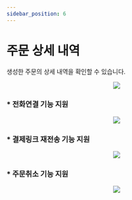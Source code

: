 ```yaml
---
sidebar_position: 6
---
```


# 주문 상세 내역

생성한 주문의 상세 내역을 확인할 수 있습니다.

<p align='center'>
    <img
    src={require('./img/orderedDetailInfo.png').default}
    className='docsImage'
    />
</p>

### * 전화연결 기능 지원
<p align='center'>
    <img
    src={require('./img/phoncall.png').default}
    className='docsImage'
    />
</p>

### * 결제링크 재전송 기능 지원
<p align='center'>
    <img
    src={require('./img/resendpaylink.png').default}
    className='docsImage'
    />
</p>

### * 주문취소 기능 지원
<p align='center'>
    <img
    src={require('./img/cancelorder.png').default}
    className='docsImage'
    />
</p>
